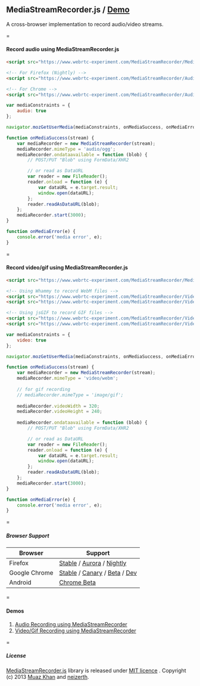 ## MediaStreamRecorder.js / [Demo](https://www.webrtc-experiment.com/MediaStreamRecorder/)

A cross-browser implementation to record audio/video streams.

=

#### Record audio using MediaStreamRecorder.js

```html
<script src="https://www.webrtc-experiment.com/MediaStreamRecorder/MediaStreamRecorder.js"> </script>

<!-- For Firefox (Nightly) -->
<script src="https://www.webrtc-experiment.com/MediaStreamRecorder/AudioStreamRecorder/MediaRecorder.js"> </script>

<!-- For Chrome -->
<script src="https://www.webrtc-experiment.com/MediaStreamRecorder/AudioStreamRecorder/StereoRecorder.js"> </script>
```

```javascript
var mediaConstraints = {
    audio: true
};

navigator.mozGetUserMedia(mediaConstraints, onMediaSuccess, onMediaError);

function onMediaSuccess(stream) {
    var mediaRecorder = new MediaStreamRecorder(stream);
    mediaRecorder.mimeType = 'audio/ogg';
    mediaRecorder.ondataavailable = function (blob) {
        // POST/PUT "Blob" using FormData/XHR2

        // or read as DataURL
        var reader = new FileReader();
        reader.onload = function (e) {
            var dataURL = e.target.result;
            window.open(dataURL);
        };
        reader.readAsDataURL(blob);
    };
    mediaRecorder.start(3000);
}

function onMediaError(e) {
    console.error('media error', e);
}
```

=

#### Record video/gif using MediaStreamRecorder.js

```html
<script src="https://www.webrtc-experiment.com/MediaStreamRecorder/MediaStreamRecorder.js"> </script>

<!-- Using Whammy to record WebM files -->
<script src="https://www.webrtc-experiment.com/MediaStreamRecorder/VideoStreamRecorder/WhammyRecorder.js"> </script>
<script src="https://www.webrtc-experiment.com/MediaStreamRecorder/VideoStreamRecorder/lib/whammy.js"> </script>

<!-- Using jsGIF to record GIF files -->
<script src="https://www.webrtc-experiment.com/MediaStreamRecorder/VideoStreamRecorder/GifRecorder.js"> </script>
<script src="https://www.webrtc-experiment.com/MediaStreamRecorder/VideoStreamRecorder/lib/gif-encoder.js"> </script>
```

```javascript
var mediaConstraints = {
    video: true
};

navigator.mozGetUserMedia(mediaConstraints, onMediaSuccess, onMediaError);

function onMediaSuccess(stream) {
    var mediaRecorder = new MediaStreamRecorder(stream);
    mediaRecorder.mimeType = 'video/webm';
	
    // for gif recording
    // mediaRecorder.mimeType = 'image/gif';
	
    mediaRecorder.videoWidth = 320;
    mediaRecorder.videoHeight = 240;
	
    mediaRecorder.ondataavailable = function (blob) {
        // POST/PUT "Blob" using FormData/XHR2

        // or read as DataURL
        var reader = new FileReader();
        reader.onload = function (e) {
            var dataURL = e.target.result;
            window.open(dataURL);
        };
        reader.readAsDataURL(blob);
    };
    mediaRecorder.start(3000);
}

function onMediaError(e) {
    console.error('media error', e);
}
```

=

##### Browser Support

| Browser        | Support           |
| ------------- |-------------|
| Firefox | [Stable](http://www.mozilla.org/en-US/firefox/new/) / [Aurora](http://www.mozilla.org/en-US/firefox/aurora/) / [Nightly](http://nightly.mozilla.org/) |
| Google Chrome | [Stable](https://www.google.com/intl/en_uk/chrome/browser/) / [Canary](https://www.google.com/intl/en/chrome/browser/canary.html) / [Beta](https://www.google.com/intl/en/chrome/browser/beta.html) / [Dev](https://www.google.com/intl/en/chrome/browser/index.html?extra=devchannel#eula) |
| Android | [Chrome Beta](https://play.google.com/store/apps/details?id=com.chrome.beta&hl=en) |

=

#### Demos

1. [Audio Recording using MediaStreamRecorder](https://www.webrtc-experiment.com/MediaStreamRecorder/demos/audio-recorder.html)
2. [Video/Gif Recording using MediaStreamRecorder](https://www.webrtc-experiment.com/MediaStreamRecorder/demos/video-recorder.html)

=

##### License

[MediaStreamRecorder.js](https://github.com/streamproc/MediaStreamRecorder) library is released under [MIT licence](https://www.webrtc-experiment.com/licence/) . Copyright (c) 2013 [Muaz Khan](https://github.com/muaz-khan) and [neizerth](https://github.com/neizerth).
